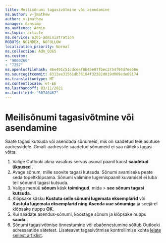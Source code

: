 ```yaml
---
title: Meilisõnumi tagasivõtmine või asendamine
ms.author: v-jmathew
author: v-jmathew
manager: dansimp
ms.audience: Admin
ms.topic: article
ms.service: o365-administration
ROBOTS: NOINDEX, NOFOLLOW
localization_priority: Normal
ms.collection: Adm_O365
ms.custom:
- "9000260"
- "7257"
ms.openlocfilehash: 46e491c51cdceaf8b46e97fbec2754f94d7ee66e
ms.sourcegitcommit: 6312ee31561db36104f32282d019d069ede69174
ms.translationtype: MT
ms.contentlocale: et-EE
ms.lasthandoff: 03/11/2021
ms.locfileid: "50746467"
---
```

# <a name="recall-or-replace-email-message"></a>Meilisõnumi tagasivõtmine või asendamine

Saate tagasi kutsuda või asendada sõnumeid, mis on saadetud teie asutuse aadressidele. Gmaili aadressile saadetud sõnumeid ei saa näiteks tagasi võtta.

1. Valige Outlooki akna vasakus servas asuval paanil kaust **saadetud üksused** .
2. Avage sõnum, mille soovite tagasi kutsuda. Sõnumi avamiseks peate seda topeltklõpsama. Sõnumi valimine lugemispaanil kuvamisel ei luba teil sõnumit tagasi kutsuda.
3. Valige menüü **sõnum** käsk **toimingud**, mida  >  **see sõnum tagasi kutsuda**.
4. Klõpsake käsku **Kustuta selle sõnumi lugemata eksemplarid** või **Kustuta lugemata eksemplarid ning Asenda uue sõnumiga** ja seejärel klõpsake nuppu **OK**.
5. Kui saadate asendus-sõnumi, koostage sõnum ja klõpsake nuppu **saada**.
6. Sõnumi tagasivõtmise õnnestumine või ebaõnnestumine sõltub Outlooki adressaatide sätetest. Lisateavet tagasivõtmise kontrollimise kohta [leiate sellest artiklist](https://support.office.com/article/recall-or-replace-an-email-message-that-you-sent-35027f88-d655-4554-b4f8-6c0729a723a0#tocheck).
